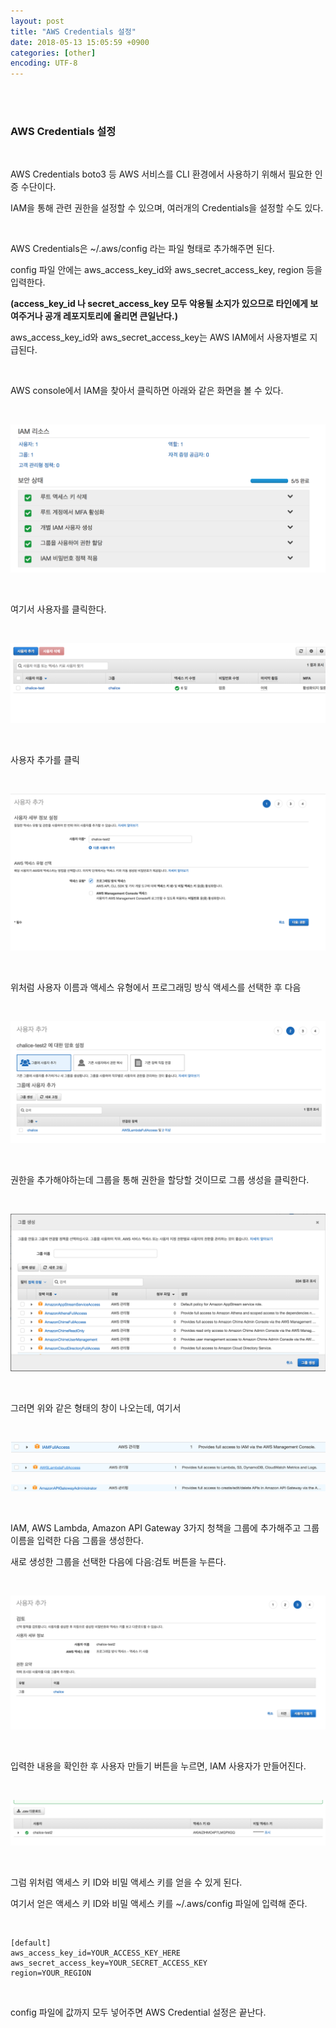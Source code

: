 ```yaml
---
layout: post
title: "AWS Credentials 설정"
date: 2018-05-13 15:05:59 +0900
categories: [other]
encoding: UTF-8
---
```


<br>
<br>

### AWS Credentials 설정

<br>

AWS Credentials boto3 등 AWS 서비스를 CLI 환경에서 사용하기 위해서 필요한 인증 수단이다.

IAM을 통해 관련 권한을 설정할 수 있으며, 여러개의 Credentials을 설정할 수도 있다. 

<br>

AWS Credentials은  ~/.aws/config 라는 파일 형태로 추가해주면 된다.

config 파일 안에는 aws_access_key_id와 aws_secret_access_key, region 등을 입력한다. 

**(access_key_id 나 secret_access_key 모두 악용될 소지가 있으므로 타인에게 보여주거나 공개 레포지토리에 올리면 큰일난다.)**

aws_access_key_id와 aws_secret_access_key는 AWS IAM에서 사용자별로 지급된다. 

<br>

AWS console에서 IAM을 찾아서 클릭하면 아래와 같은 화면을 볼 수 있다. 

<br>

![branch Image](https://raw.githubusercontent.com/sanghak-lee/sanghak-lee.github.io/master/static/img/_posts/aws_credentials_01.png)

<br>

여기서 사용자를 클릭한다. 

<br>

![branch Image](https://raw.githubusercontent.com/sanghak-lee/sanghak-lee.github.io/master/static/img/_posts/aws_credentials_02.png)

<br>

사용자 추가를 클릭

<br>

![branch Image](https://raw.githubusercontent.com/sanghak-lee/sanghak-lee.github.io/master/static/img/_posts/aws_credentials_03.png)

<br>

위처럼 사용자 이름과 액세스 유형에서 프로그래밍 방식 액세스를 선택한 후 다음 

<br>

![branch Image](https://raw.githubusercontent.com/sanghak-lee/sanghak-lee.github.io/master/static/img/_posts/aws_credentials_04.png)


<br>

권한을 추가해야하는데 그룹을 통해 권한을 할당할 것이므로 그룹 생성을 클릭한다. 

<br>

![branch Image](https://raw.githubusercontent.com/sanghak-lee/sanghak-lee.github.io/master/static/img/_posts/aws_credentials_05.png)

<br>

그러면 위와 같은 형태의 창이 나오는데, 여기서 

<br>

![branch Image](https://raw.githubusercontent.com/sanghak-lee/sanghak-lee.github.io/master/static/img/_posts/aws_credentials_06.png)

![branch Image](https://raw.githubusercontent.com/sanghak-lee/sanghak-lee.github.io/master/static/img/_posts/aws_credentials_07.png)

![branch Image](https://raw.githubusercontent.com/sanghak-lee/sanghak-lee.github.io/master/static/img/_posts/aws_credentials_08.png)

<br>


IAM, AWS Lambda, Amazon API Gateway 3가지 청책을 그룹에 추가해주고 그룹 이름을 입력한 다음 그룹을 생성한다.

새로 생성한 그룹을 선택한 다음에 다음:검토 버튼을 누른다.

<br>

![branch Image](https://raw.githubusercontent.com/sanghak-lee/sanghak-lee.github.io/master/static/img/_posts/aws_credentials_09.png)

<br>

입력한 내용을 확인한 후 사용자 만들기 버튼을 누르면, IAM 사용자가 만들어진다. 

<br>


![branch Image](https://raw.githubusercontent.com/sanghak-lee/sanghak-lee.github.io/master/static/img/_posts/aws_credentials_10.png)


<br>

그럼 위처럼 액세스 키 ID와 비밀 액세스 키를 얻을 수 있게 된다. 


여기서 얻은 액세스 키 ID와 비밀 액세스 키를 ~/.aws/config 파일에 입력해 준다. 


<br>


```shell
[default]
aws_access_key_id=YOUR_ACCESS_KEY_HERE
aws_secret_access_key=YOUR_SECRET_ACCESS_KEY
region=YOUR_REGION 
```

<br>

config 파일에 값까지 모두 넣어주면 AWS Credential 설정은 끝난다. 

<br>
<br>
